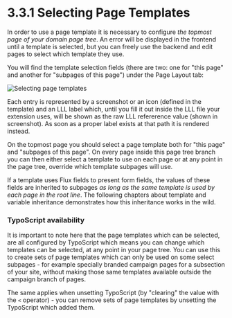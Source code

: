 3.3.1 Selecting Page Templates
==============================

In order to use a page template it is necessary to configure _the topmost page of your domain page tree_. An error will be displayed in the frontend until a template is selected, but you can freely use the backend and edit pages to select which template they use.

You will find the template selection fields (there are two: one for "this page" and another for "subpages of this page") under the Page Layout tab:

![Selecting page templates](../Images/Screenshots/Page/PageTemplateSelection.png)

Each entry is represented by a screenshot or an icon (defined in the template) and an LLL label which, until you fill it out inside the LLL file your extension uses, will be shown as the raw LLL refererence value (shown in screenshot). As soon as a proper label exists at that path it is rendered instead.

On the topmost page you should select a page template both for "this page" and "subpages of this page". On every page inside this page tree branch you can then either select a template to use on each page or at any point in the page tree, override which template subpages will use.

If a template uses Flux fields to present form fields, the values of these fields are inherited to subpages _as long as the same template is used by each page in the root line_. The following chapters about template and variable inheritance demonstrates how this inheritance works in the wild.

### TypoScript availability

It is important to note here that the page templates which can be selected, are all configured by TypoScript which means you can change which templates can be selected, at any point in your page tree. You can use this to create sets of page templates which can only be used on some select subpages - for example specially branded campaign pages for a subsection of your site, without making those same templates available outside the campaign branch of pages.

The same applies when unsetting TypoScript (by "clearing" the value with the `<` operator) - you can remove sets of page templates by unsetting the TypoScript which added them.
